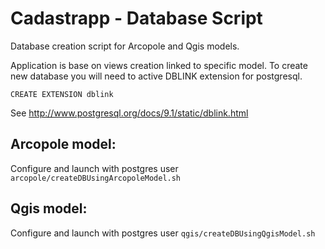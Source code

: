 Cadastrapp - Database Script
=========================== 

Database creation script for Arcopole and Qgis models.

Application is base on views creation linked to specific model. To create new database you will need to active DBLINK extension for postgresql.

```
CREATE EXTENSION dblink
```

See http://www.postgresql.org/docs/9.1/static/dblink.html



##  Arcopole model:

Configure and launch with postgres user ```arcopole/createDBUsingArcopoleModel.sh ```


##  Qgis model:

Configure and launch with postgres user ```qgis/createDBUsingQgisModel.sh ```
	
